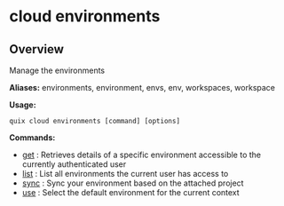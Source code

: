 # cloud environments

## Overview

Manage the environments

**Aliases:** environments, environment, envs, env, workspaces, workspace

**Usage:**

```
quix cloud environments [command] [options]
```

**Commands:**

- [get](get.md) : Retrieves details of a specific environment accessible to the currently authenticated user
- [list](list.md) : List all environments the current user has access to
- [sync](sync.md) : Sync your environment based on the attached project
- [use](use.md) : Select the default environment for the current context

